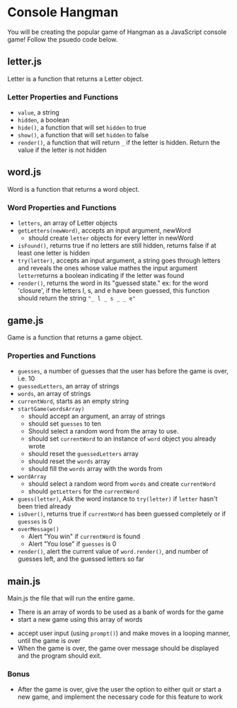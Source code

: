 # Console Hangman

You will be creating the popular game of Hangman as a JavaScript console game! Follow the psuedo code below.

## letter.js 
Letter is a function that returns a Letter object.  

### Letter Properties and Functions
- `value`, a string
- `hidden`, a boolean
- `hide()`, a function that will set `hidden` to true
- `show()`, a function that will set `hidden` to false
- `render()`, a function that will return ` _ ` if the letter is hidden. Return the value if the letter is not hidden

## word.js
Word is a function that returns a word object.

### Word Properties and Functions
- `letters`, an array of Letter objects
- `getLetters(newWord)`, accepts an input argument, newWord
  + should create `letter` objects for every letter in newWord
- `isFound()`, returns true if no letters are still hidden, returns false if at least one letter is hidden
- `try(letter)`, accepts an input argument, a string goes through letters and reveals the ones whose value mathes the input argument `letter`returns a boolean indicating if the letter was found
- `render()`, returns the word in its "guessed state." ex: for the word 'closure', if the letters l, s, and e have been guessed, this function should return the string `"_ l _ s _ _ e"`

## game.js
Game is a function that returns a game object.

### Properties and Functions 
- `guesses`, a number of guesses that the user has before the game is over, i.e. 10
- `guessedLetters`, an array of strings
- `words`, an array of strings
- `currentWord`, starts as an empty string
- `startGame(wordsArray)`
  + should accept an argument, an array of strings
  + should set `guesses` to ten
  + Should select a random word from the array to use.
  + should set `currentWord` to an instance of `word` object you already wrote
  + should reset the `guessedLetters` array
  + should reset the `words` array
  + should fill the `words` array with the words from
- `wordArray`
  + should select a random word from `words` and create `currentWord`
  + should `getLetters` for the `currentWord`
- `guess(letter)`, Ask the word instance to `try(letter)` if `letter` hasn't been tried already
- `isOver()`, returns true if `currentWord` has been guessed completely or if `guesses` is 0
- `overMessage()`
  + Alert "You win" if `currentWord` is found
  + Alert "You lose" if `guesses` is 0
- `render()`, alert the current value of `word.render()`, and number of guesses left, and the guessed letters so far


## main.js
Main.js the file that will run the entire game.
- There is an array of words to be used as a bank of words for the game
- start a new game using this array of words
* accept user input (using `prompt()`) and make moves in a looping manner, until the game is over
* When the game is over, the game over message should be displayed and the
program should exit.

### Bonus
* After the game is over, give the user the option to either quit or start a new game, and implement the necessary code for this feature to work
